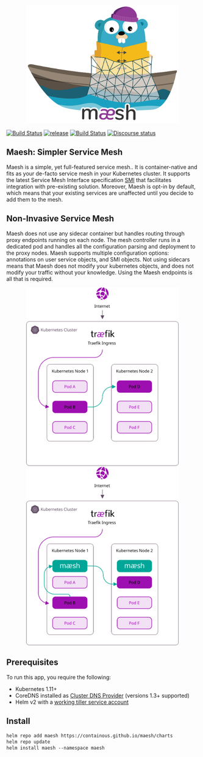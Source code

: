 <p align="center">
<img width="400" src="docs/content/assets/img/maesh.png" alt="Maesh" title="Maesh" />
</p>


[![Build Status](https://semaphoreci.com/api/v1/projects/d10436a4-dcfb-454a-b19e-a9c96370b92d/2743246/badge.svg)](https://semaphoreci.com/containous/maesh)
[![release](https://img.shields.io/github/tag-date/containous/maesh.svg)](https://github.com/containous/maesh/releases)
[![Build Status](https://travis-ci.com/containous/maesh.svg?branch=master)](https://travis-ci.com/containous/maesh)
[![Discourse status](https://img.shields.io/discourse/https/community.containo.us/status?label=Community&style=social)](https://community.containo.us/c/maesh)

## Maesh: Simpler Service Mesh

Maesh is a simple, yet full-featured service mesh.. 
It is container-native and fits as your de-facto service mesh in your Kubernetes cluster. 
It supports the latest Service Mesh Interface specification [SMI](https://smi-spec.io) that facilitates integration with pre-existing solution. 
Moreover, Maesh is opt-in by default, 
which means that your existing services are unaffected until you decide to add them to the mesh.


## Non-Invasive Service Mesh

Maesh does not use any sidecar container but handles routing through proxy endpoints running on each node. 
The mesh controller runs in a dedicated pod and handles all the configuration parsing and deployment to the proxy nodes. 
Maesh supports multiple configuration options: annotations on user service objects, and SMI objects. 
Not using sidecars means that Maesh does not modify your kubernetes objects, and does not modify your traffic without your knowledge. 
Using the Maesh endpoints is all that is required.

<p align="center">
<img width="400" src="docs/content/assets/img/before-maesh-graphic.svg" alt="Maesh" title="Maesh" />
<img width="400" src="docs/content/assets/img/after-maesh-graphic.svg" alt="Maesh" title="Maesh" />
</p>

## Prerequisites

To run this app, you require the following:

- Kubernetes 1.11+
- CoreDNS installed as [Cluster DNS Provider](https://kubernetes.io/docs/tasks/administer-cluster/dns-custom-nameservers/) (versions 1.3+ supported)
- Helm v2 with a [working tiller service account](https://helm.sh/docs/using_helm/#installing-tiller)

## Install

```shell
helm repo add maesh https://containous.github.io/maesh/charts
helm repo update
helm install maesh --namespace maesh
```

